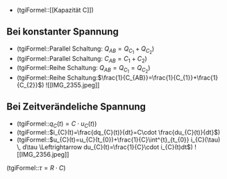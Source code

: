 - (tgiFormel::[[Kapazität C]])

## Bei konstanter Spannung
- (tgiFormel::Parallel Schaltung: $Q_{AB}=Q_{C_{1}}+Q_{C_{2}}$)
- (tgiFormel::Parallel Schaltung: $C_{AB}=C_{1}+C_{2}$)
- (tgiFormel::Reihe Schaltung: $Q_{AB}=Q_{C_{1}}=Q_{C_{2}}$)
- (tgiFormel::Reihe Schaltung:$\frac{1}{C_{AB}}=\frac{1}{C_{1}}+\frac{1}{C_{2}}$)
![[IMG_2355.jpeg]]

## Bei Zeitverändeliche Spannung
- (tgiFormel::$q_{C}(t)=C \cdot u_{C}(t)$)
- (tgiFormel::$i_{C}(t)=\frac{dq_{C}(t)}{dt}=C\cdot \frac{du_{C}(t)}{dt}$)
- (tgiFormel::$u_{C}(t)=u_{C}(t_{0})+\frac{1}{C}\int^{t}_{t_{0}} i_{C}(\tau) \, d\tau \Leftrightarrow du_{C}(t)=\frac{1}{C}\cdot i_{C}(t)dt$)
![[IMG_2356.jpeg]]

(tgiFormel::$\tau=R\cdot C$)